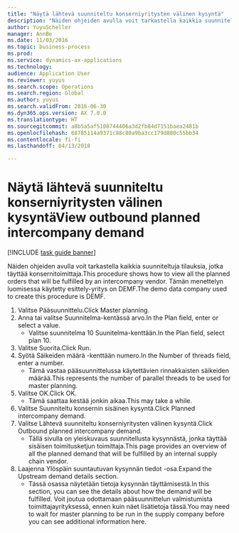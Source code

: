 ```yaml
--- 
title: "Näytä lähtevä suunniteltu konserniyritysten välinen kysyntä"
description: "Näiden ohjeiden avulla voit tarkastella kaikkia suunniteltuja tilauksia, jotka täyttää konsernitoimittaja."
author: YuyuScheller
manager: AnnBe
ms.date: 11/03/2016
ms.topic: business-process
ms.prod: 
ms.service: dynamics-ax-applications
ms.technology: 
audience: Application User
ms.reviewer: yuyus
ms.search.scope: Operations
ms.search.region: Global
ms.author: yuyus
ms.search.validFrom: 2016-06-30
ms.dyn365.ops.version: AX 7.0.0
ms.translationtype: HT
ms.sourcegitcommit: a8b5a5af5108744406a3d2fb84d7151baea2481b
ms.openlocfilehash: 68785114a9371c88c80a9ba3cc179d880c55bb34
ms.contentlocale: fi-fi
ms.lasthandoff: 04/13/2018

---
```

# <a name="view-outbound-planned-intercompany-demand"></a><span data-ttu-id="46aad-103">Näytä lähtevä suunniteltu konserniyritysten välinen kysyntä</span><span class="sxs-lookup"><span data-stu-id="46aad-103">View outbound planned intercompany demand</span></span>

[!INCLUDE [task guide banner](../../includes/task-guide-banner.md)]

<span data-ttu-id="46aad-104">Näiden ohjeiden avulla voit tarkastella kaikkia suunniteltuja tilauksia, jotka täyttää konsernitoimittaja.</span><span class="sxs-lookup"><span data-stu-id="46aad-104">This procedure shows how to view all the planned orders that will be fulfilled by an intercompany vendor.</span></span> <span data-ttu-id="46aad-105">Tämän menettelyn luomisessa käytetty esittely-yritys on DEMF.</span><span class="sxs-lookup"><span data-stu-id="46aad-105">The demo data company used to create this procedure is DEMF.</span></span>

1. <span data-ttu-id="46aad-106">Valitse Pääsuunnittelu.</span><span class="sxs-lookup"><span data-stu-id="46aad-106">Click Master planning.</span></span>
2. <span data-ttu-id="46aad-107">Anna tai valitse Suunnitelma-kentässä arvo.</span><span class="sxs-lookup"><span data-stu-id="46aad-107">In the Plan field, enter or select a value.</span></span>
    * <span data-ttu-id="46aad-108">Valitse suunnitelma 10 Suunitelma-kenttään.</span><span class="sxs-lookup"><span data-stu-id="46aad-108">In the Plan field, select plan 10.</span></span>  
3. <span data-ttu-id="46aad-109">Valitse Suorita.</span><span class="sxs-lookup"><span data-stu-id="46aad-109">Click Run.</span></span>
4. <span data-ttu-id="46aad-110">Syötä Säikeiden määrä -kenttään numero.</span><span class="sxs-lookup"><span data-stu-id="46aad-110">In the Number of threads field, enter a number.</span></span>
    * <span data-ttu-id="46aad-111">Tämä vastaa pääsuunnittelussa käytettävien rinnakkaisten säikeiden määrää.</span><span class="sxs-lookup"><span data-stu-id="46aad-111">This represents the number of parallel threads to be used for master planning.</span></span>  
5. <span data-ttu-id="46aad-112">Valitse OK.</span><span class="sxs-lookup"><span data-stu-id="46aad-112">Click OK.</span></span>
    * <span data-ttu-id="46aad-113">Tämä saattaa kestää jonkin aikaa.</span><span class="sxs-lookup"><span data-stu-id="46aad-113">This may take a while.</span></span>  
6. <span data-ttu-id="46aad-114">Valitse Suunniteltu konsernin sisäinen kysyntä.</span><span class="sxs-lookup"><span data-stu-id="46aad-114">Click Planned intercompany demand.</span></span>
7. <span data-ttu-id="46aad-115">Valitse Lähtevä suunniteltu konserniyritysten välinen kysyntä.</span><span class="sxs-lookup"><span data-stu-id="46aad-115">Click Outbound planned intercompany demand.</span></span>
    * <span data-ttu-id="46aad-116">Tällä sivulla on yleiskuvaus suunnitellusta kysynnästä, jonka täyttää sisäisen toimitusketjun toimittaja.</span><span class="sxs-lookup"><span data-stu-id="46aad-116">This page provides an overview of all the planned demand that will be fulfilled by an internal supply chain vendor.</span></span>  
8. <span data-ttu-id="46aad-117">Laajenna Ylöspäin suuntautuvan kysynnän tiedot -osa.</span><span class="sxs-lookup"><span data-stu-id="46aad-117">Expand the Upstream demand details section.</span></span>
    * <span data-ttu-id="46aad-118">Tässä osassa näytetään tietoja kysynnän täyttämisestä.</span><span class="sxs-lookup"><span data-stu-id="46aad-118">In this section, you can see the details about how the demand will be fulfilled.</span></span> <span data-ttu-id="46aad-119">Voit joutua odottamaan pääsuunnittelun valmistumista toimittajayrityksessä, ennen kuin näet lisätietoja tässä.</span><span class="sxs-lookup"><span data-stu-id="46aad-119">You may need to wait for master planning to be run in the supply company before you can see additional information here.</span></span>  


